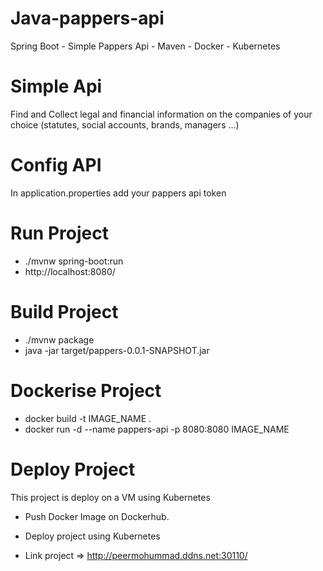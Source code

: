 # Java-pappers-api
Spring Boot - Simple Pappers Api - Maven - Docker - Kubernetes

# Simple Api
Find and Collect legal and financial information on the companies of your choice (statutes, social accounts, brands, managers ...)

# Config API
In application.properties add your pappers api token
 
# Run Project
 - ./mvnw spring-boot:run
 - http://localhost:8080/

# Build Project
 - ./mvnw package
 - java -jar target/pappers-0.0.1-SNAPSHOT.jar

# Dockerise Project
 - docker build -t IMAGE_NAME .
 - docker run -d --name pappers-api -p 8080:8080 IMAGE_NAME

# Deploy Project
This project is deploy on a VM using Kubernetes

 - Push Docker Image on Dockerhub.
 - Deploy project using Kubernetes

 - Link project => http://peermohummad.ddns.net:30110/
